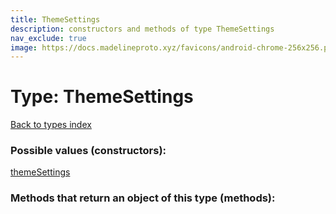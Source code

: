 ```yaml
---
title: ThemeSettings
description: constructors and methods of type ThemeSettings
nav_exclude: true
image: https://docs.madelineproto.xyz/favicons/android-chrome-256x256.png
---
```

# Type: ThemeSettings
[Back to types index](index.html)



### Possible values (constructors):

[themeSettings](/API_docs/constructors/themeSettings.html)  



### Methods that return an object of this type (methods):



